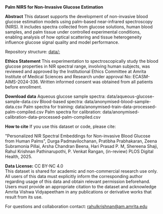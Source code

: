 __Palm NIRS for Non‑Invasive Glucose Estimation__

**Abstract**
This dataset supports the development of non-invasive blood glucose estimation models using palm-based near-infrared spectroscopy (NIRS). It includes spectra collected from glucose solutions, human blood samples, and palm tissue under controlled experimental conditions, enabling analysis of how optical scattering and tissue heterogeneity influence glucose signal quality and model performance.

Repository structure:
[data/:](https://github.com/pprahul/awnahealthcare.github.io/tree/main/data) 

**Ethics Statement**
This experimentation to spectroscopically study the blood glucose properties in NIR spectral range, involving human subjects, was reviewed and approved by the
Institutional Ethics Committee at Amrita Institute of Medical Sciences and Research under approval No: ECASM-AIMS-2024-336. Written informed consent was obtained
from all patients before enrollment.

**Download data**
Aqueous glucose sample spectra: data/aqueous-glucose-sample-data.csv
Blood-based spectra: data/anonymised-blood-sample-data.csv
Palm spectra for training: data/anonymised-train-data-processed-palm-compiled.csv
Palm spectra for calibration: data/anonymised-calibration-data-processed-palm-compiled.csv

**How to cite**
If you use this dataset or code, please cite:

"Personalized NIR Spectral Embeddings for Non-invasive Blood Glucose from Human Palms", Durga Padmavilochanan, Pratibha Prabhakaran, Zeena Subramonia Pillai, Arsha
Chandran Beena, Hari Prasad P. M, Shereena Shaji, Rahul Krishnan Pathinarupothi, P. Venkat Rangan, (in-review) PLOS Digital Health, 2025.

**Data License:** CC BY-NC 4.0  
This dataset is shared for academic and non-commercial research use only.  
All users of this data must explicitly inform the corresponding author regarding usage of this data and obtain relevant permission beforehand. Users must provide an appropriate citation to the dataset and acknowledge Amrita Vishwa Vidyapeetham in any publications or derivative works that result from its use. 

For questions and collaboration contact: rahulkrishnan@am.amrita.edu
